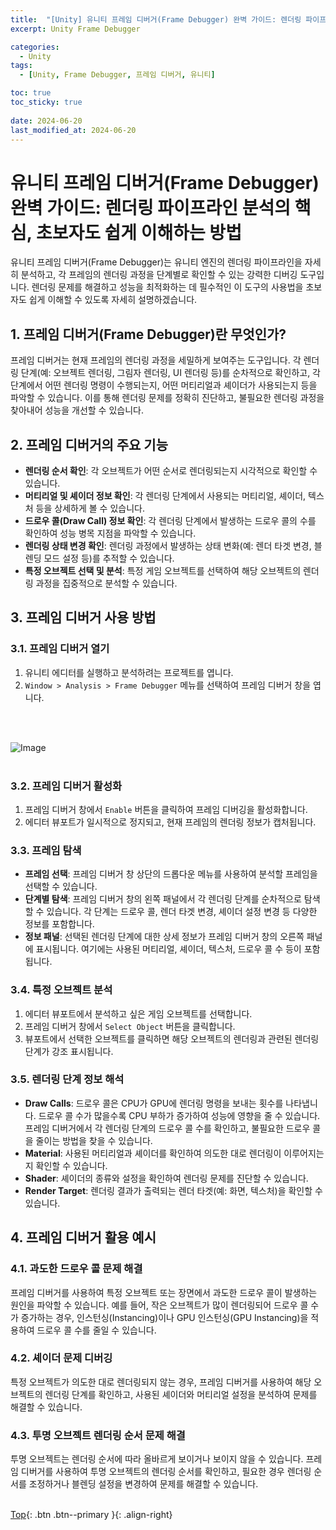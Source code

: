 ```yaml
---
title:  "[Unity] 유니티 프레임 디버거(Frame Debugger) 완벽 가이드: 렌더링 파이프라인 분석의 핵심, 초보자도 쉽게 이해하는 방법"
excerpt: Unity Frame Debugger

categories:
  - Unity
tags:
  - [Unity, Frame Debugger, 프레임 디버거, 유니티]

toc: true
toc_sticky: true
 
date: 2024-06-20
last_modified_at: 2024-06-20
---
```


# 유니티 프레임 디버거(Frame Debugger) 완벽 가이드: 렌더링 파이프라인 분석의 핵심, 초보자도 쉽게 이해하는 방법

유니티 프레임 디버거(Frame Debugger)는 유니티 엔진의 렌더링 파이프라인을 자세히 분석하고, 각 프레임의 렌더링 과정을 단계별로 확인할 수 있는 강력한 디버깅 도구입니다. 렌더링 문제를 해결하고 성능을 최적화하는 데 필수적인 이 도구의 사용법을 초보자도 쉽게 이해할 수 있도록 자세히 설명하겠습니다.

## 1. 프레임 디버거(Frame Debugger)란 무엇인가?

프레임 디버거는 현재 프레임의 렌더링 과정을 세밀하게 보여주는 도구입니다. 각 렌더링 단계(예: 오브젝트 렌더링, 그림자 렌더링, UI 렌더링 등)를 순차적으로 확인하고, 각 단계에서 어떤 렌더링 명령이 수행되는지, 어떤 머티리얼과 셰이더가 사용되는지 등을 파악할 수 있습니다. 이를 통해 렌더링 문제를 정확히 진단하고, 불필요한 렌더링 과정을 찾아내어 성능을 개선할 수 있습니다.

## 2. 프레임 디버거의 주요 기능

* **렌더링 순서 확인**: 각 오브젝트가 어떤 순서로 렌더링되는지 시각적으로 확인할 수 있습니다.
* **머티리얼 및 셰이더 정보 확인**: 각 렌더링 단계에서 사용되는 머티리얼, 셰이더, 텍스처 등을 상세하게 볼 수 있습니다.
* **드로우 콜(Draw Call) 정보 확인**: 각 렌더링 단계에서 발생하는 드로우 콜의 수를 확인하여 성능 병목 지점을 파악할 수 있습니다.
* **렌더링 상태 변경 확인**: 렌더링 과정에서 발생하는 상태 변화(예: 렌더 타겟 변경, 블렌딩 모드 설정 등)를 추적할 수 있습니다.
* **특정 오브젝트 선택 및 분석**: 특정 게임 오브젝트를 선택하여 해당 오브젝트의 렌더링 과정을 집중적으로 분석할 수 있습니다.

## 3. 프레임 디버거 사용 방법

### 3.1. 프레임 디버거 열기

1.  유니티 에디터를 실행하고 분석하려는 프로젝트를 엽니다.
2.  `Window > Analysis > Frame Debugger` 메뉴를 선택하여 프레임 디버거 창을 엽니다. 

<br><br>

![Image](https://github.com/user-attachments/assets/60da1ff8-c2f8-4efa-9ed1-36f73dec213b)
<br><br>

### 3.2. 프레임 디버거 활성화

1.  프레임 디버거 창에서 `Enable` 버튼을 클릭하여 프레임 디버깅을 활성화합니다.
2.  에디터 뷰포트가 일시적으로 정지되고, 현재 프레임의 렌더링 정보가 캡처됩니다.

### 3.3. 프레임 탐색

* **프레임 선택**: 프레임 디버거 창 상단의 드롭다운 메뉴를 사용하여 분석할 프레임을 선택할 수 있습니다.
* **단계별 탐색**: 프레임 디버거 창의 왼쪽 패널에서 각 렌더링 단계를 순차적으로 탐색할 수 있습니다. 각 단계는 드로우 콜, 렌더 타겟 변경, 셰이더 설정 변경 등 다양한 정보를 포함합니다.
* **정보 패널**: 선택된 렌더링 단계에 대한 상세 정보가 프레임 디버거 창의 오른쪽 패널에 표시됩니다. 여기에는 사용된 머티리얼, 셰이더, 텍스처, 드로우 콜 수 등이 포함됩니다.

### 3.4. 특정 오브젝트 분석

1.  에디터 뷰포트에서 분석하고 싶은 게임 오브젝트를 선택합니다.
2.  프레임 디버거 창에서 `Select Object` 버튼을 클릭합니다.
3.  뷰포트에서 선택한 오브젝트를 클릭하면 해당 오브젝트의 렌더링과 관련된 렌더링 단계가 강조 표시됩니다.

### 3.5. 렌더링 단계 정보 해석

* **Draw Calls**: 드로우 콜은 CPU가 GPU에 렌더링 명령을 보내는 횟수를 나타냅니다. 드로우 콜 수가 많을수록 CPU 부하가 증가하여 성능에 영향을 줄 수 있습니다. 프레임 디버거에서 각 렌더링 단계의 드로우 콜 수를 확인하고, 불필요한 드로우 콜을 줄이는 방법을 찾을 수 있습니다.
* **Material**: 사용된 머티리얼과 셰이더를 확인하여 의도한 대로 렌더링이 이루어지는지 확인할 수 있습니다.
* **Shader**: 셰이더의 종류와 설정을 확인하여 렌더링 문제를 진단할 수 있습니다.
* **Render Target**: 렌더링 결과가 출력되는 렌더 타겟(예: 화면, 텍스처)을 확인할 수 있습니다.

## 4. 프레임 디버거 활용 예시

### 4.1. 과도한 드로우 콜 문제 해결

프레임 디버거를 사용하여 특정 오브젝트 또는 장면에서 과도한 드로우 콜이 발생하는 원인을 파악할 수 있습니다. 예를 들어, 작은 오브젝트가 많이 렌더링되어 드로우 콜 수가 증가하는 경우, 인스턴싱(Instancing)이나 GPU 인스턴싱(GPU Instancing)을 적용하여 드로우 콜 수를 줄일 수 있습니다.

### 4.2. 셰이더 문제 디버깅

특정 오브젝트가 의도한 대로 렌더링되지 않는 경우, 프레임 디버거를 사용하여 해당 오브젝트의 렌더링 단계를 확인하고, 사용된 셰이더와 머티리얼 설정을 분석하여 문제를 해결할 수 있습니다.

### 4.3. 투명 오브젝트 렌더링 순서 문제 해결

투명 오브젝트는 렌더링 순서에 따라 올바르게 보이거나 보이지 않을 수 있습니다. 프레임 디버거를 사용하여 투명 오브젝트의 렌더링 순서를 확인하고, 필요한 경우 렌더링 순서를 조정하거나 블렌딩 설정을 변경하여 문제를 해결할 수 있습니다.
<br><br>

[Top](#){: .btn .btn--primary }{: .align-right}